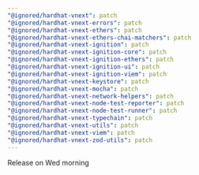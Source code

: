 ```yaml
---
"@ignored/hardhat-vnext": patch
"@ignored/hardhat-vnext-errors": patch
"@ignored/hardhat-vnext-ethers": patch
"@ignored/hardhat-vnext-ethers-chai-matchers": patch
"@ignored/hardhat-vnext-ignition": patch
"@ignored/hardhat-vnext-ignition-core": patch
"@ignored/hardhat-vnext-ignition-ethers": patch
"@ignored/hardhat-vnext-ignition-ui": patch
"@ignored/hardhat-vnext-ignition-viem": patch
"@ignored/hardhat-vnext-keystore": patch
"@ignored/hardhat-vnext-mocha": patch
"@ignored/hardhat-vnext-network-helpers": patch
"@ignored/hardhat-vnext-node-test-reporter": patch
"@ignored/hardhat-vnext-node-test-runner": patch
"@ignored/hardhat-vnext-typechain": patch
"@ignored/hardhat-vnext-utils": patch
"@ignored/hardhat-vnext-viem": patch
"@ignored/hardhat-vnext-zod-utils": patch
---
```


Release on Wed morning
